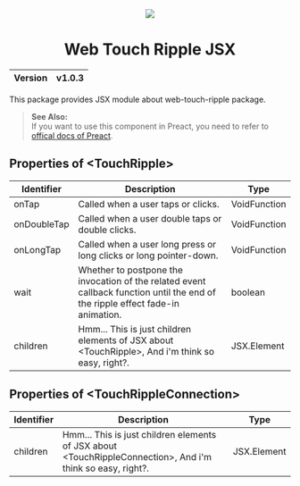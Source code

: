 <div align="center">
    <img src="https://github.com/user-attachments/assets/954bc0e1-b72b-47aa-a41b-0f21c07a32ec">
    <h1>Web Touch Ripple JSX</h1>
    <table>
        <thead>
          <tr>
            <th>Version</th>
            <th>v1.0.3</th>
          </tr>
        </tbody>
    </table>
</div>

This package provides JSX module about web-touch-ripple package.

> __See Also:__<br>
> If you want to use this component in Preact, you need to refer to [offical docs of Preact](https://preactjs.com/guide/v10/getting-started#aliasing-react-to-preact).

## Properties of \<TouchRipple\>

| Identifier | Description | Type
| ------ | ------ | ------
| onTap | Called when a user taps or clicks. | VoidFunction
| onDoubleTap | Called when a user double taps or double clicks. | VoidFunction
| onLongTap | Called when a user long press or long clicks or long pointer-down. | VoidFunction
| wait | Whether to postpone the invocation of the related event callback function until the end of the ripple effect fade-in animation. | boolean
| children | Hmm... This is just children elements of JSX about \<TouchRipple\>, And i'm think so easy, right?. | JSX.Element

## Properties of \<TouchRippleConnection\>

| Identifier | Description | Type
| ------ | ------ | ------
| children | Hmm... This is just children elements of JSX about \<TouchRippleConnection\>, And i'm think so easy, right?. | JSX.Element
